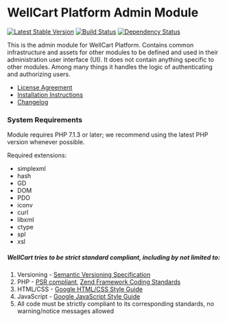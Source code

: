 WellCart Platform Admin Module
==============================

[![Latest Stable Version](https://poser.pugx.org/wellcart/component-backend/v/stable.png)](https://packagist.org/packages/wellcart/component-backend)
[![Build Status](https://travis-ci.org/wellcart/component-backend.svg)](https://travis-ci.org/wellcart/component-backend)
[![Dependency Status](https://www.versioneye.com/php/wellcart:component-backend/dev-master/badge.png)](https://www.versioneye.com/php/wellcart:component-backend/dev-master)

This is the admin module for WellCart Platform. Сontains common infrastructure and assets for other modules to be defined and used in their
administration user interface (UI). It does not contain anything specific to other modules. Among many things it
handles the logic of authenticating and authorizing users.

* [License Agreement](LICENSE.md)
* [Installation Instructions](docs/Module_Installation_Instructions.md)
* [Changelog](CHANGELOG.md)

### System Requirements

Module requires PHP 7.1.3 or later; we recommend using the
latest PHP version whenever possible.

Required extensions:

* simplexml
* hash
* GD
* DOM
* PDO
* iconv
* curl
* libxml
* ctype
* spl
* xsl

##### WellCart tries to be strict standard compliant, including by not limited to:

1. Versioning - [Semantic Versioning Specification](http://semver.org)
2. PHP - [PSR compliant](https://github.com/php-fig/fig-standards), [Zend Framework Coding Standards](http://framework.zend.com/manual/current/en/ref/coding.standard.html)
3. HTML/CSS - [Google HTML/CSS Style Guide](https://google.github.io/styleguide/htmlcssguide.xml)
4. JavaScript - [Google JavaScript Style Guide](https://google.github.io/styleguide/javascriptguide.xml)
5. All code must be strictly compliant to its corresponding standards, no warning/notice messages allowed